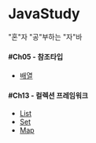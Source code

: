 # JavaStudy
"혼"자 "공"부하는 "자"바

<h4> #Ch05 - 참조타입</h4>
<ul>
   <li><a href="#">배열</a></li>
</ul>

<h4> #Ch13 - 컬렉션 프레임워크</h4>
<ul>
   <li><a href="#">List</a></li>
   <li><a href="#">Set</a></li>
   <li><a href="#">Map</a></li>
</ul>
